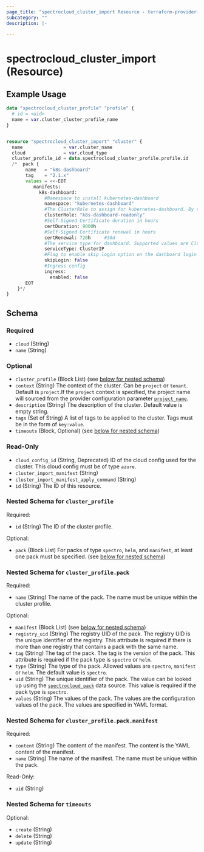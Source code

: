 ```yaml
---
page_title: "spectrocloud_cluster_import Resource - terraform-provider-spectrocloud"
subcategory: ""
description: |-
  
---
```


# spectrocloud_cluster_import (Resource)

  

## Example Usage

```terraform
data "spectrocloud_cluster_profile" "profile" {
  # id = <uid>
  name = var.cluster_cluster_profile_name
}


resource "spectrocloud_cluster_import" "cluster" {
  name               = var.cluster_name
  cloud              = var.cloud_type
  cluster_profile_id = data.spectrocloud_cluster_profile.profile.id
  /*  pack {
       name   = "k8s-dashboard"
       tag    = "2.1.x"
       values = <<-EOT
          manifests:
            k8s-dashboard:
              #Namespace to install kubernetes-dashboard
              namespace: "kubernetes-dashboard"
              #The ClusterRole to assign for kubernetes-dashboard. By default, a ready-only cluster role is provisioned
              clusterRole: "k8s-dashboard-readonly"
              #Self-Signed Certificate duration in hours
              certDuration: 9000h
              #Self-Signed Certificate renewal in hours
              certRenewal: 720h     #30d
              #The service type for dashboard. Supported values are ClusterIP / LoadBalancer / NodePort
              serviceType: ClusterIP
              #Flag to enable skip login option on the dashboard login page
              skipLogin: false
              #Ingress config
              ingress:
                enabled: false
       EOT
    }*/
}
```


<!-- schema generated by tfplugindocs -->
## Schema

### Required

- `cloud` (String)
- `name` (String)

### Optional

- `cluster_profile` (Block List) (see [below for nested schema](#nestedblock--cluster_profile))
- `context` (String) The context of the cluster. Can be `project` or `tenant`. Default is `project`.If  the `project` context is specified, the project name will sourced from the provider configuration parameter [`project_name`](https://registry.terraform.io/providers/spectrocloud/spectrocloud/latest/docs#schema).
- `description` (String) The description of the cluster. Default value is empty string.
- `tags` (Set of String) A list of tags to be applied to the cluster. Tags must be in the form of `key:value`.
- `timeouts` (Block, Optional) (see [below for nested schema](#nestedblock--timeouts))

### Read-Only

- `cloud_config_id` (String, Deprecated) ID of the cloud config used for the cluster. This cloud config must be of type `azure`.
- `cluster_import_manifest` (String)
- `cluster_import_manifest_apply_command` (String)
- `id` (String) The ID of this resource.

<a id="nestedblock--cluster_profile"></a>
### Nested Schema for `cluster_profile`

Required:

- `id` (String) The ID of the cluster profile.

Optional:

- `pack` (Block List) For packs of type `spectro`, `helm`, and `manifest`, at least one pack must be specified. (see [below for nested schema](#nestedblock--cluster_profile--pack))

<a id="nestedblock--cluster_profile--pack"></a>
### Nested Schema for `cluster_profile.pack`

Required:

- `name` (String) The name of the pack. The name must be unique within the cluster profile.

Optional:

- `manifest` (Block List) (see [below for nested schema](#nestedblock--cluster_profile--pack--manifest))
- `registry_uid` (String) The registry UID of the pack. The registry UID is the unique identifier of the registry. This attribute is required if there is more than one registry that contains a pack with the same name.
- `tag` (String) The tag of the pack. The tag is the version of the pack. This attribute is required if the pack type is `spectro` or `helm`.
- `type` (String) The type of the pack. Allowed values are `spectro`, `manifest` or `helm`. The default value is `spectro`.
- `uid` (String) The unique identifier of the pack. The value can be looked up using the [`spectrocloud_pack`](https://registry.terraform.io/providers/spectrocloud/spectrocloud/latest/docs/data-sources/pack) data source. This value is required if the pack type is `spectro`.
- `values` (String) The values of the pack. The values are the configuration values of the pack. The values are specified in YAML format.

<a id="nestedblock--cluster_profile--pack--manifest"></a>
### Nested Schema for `cluster_profile.pack.manifest`

Required:

- `content` (String) The content of the manifest. The content is the YAML content of the manifest.
- `name` (String) The name of the manifest. The name must be unique within the pack.

Read-Only:

- `uid` (String)




<a id="nestedblock--timeouts"></a>
### Nested Schema for `timeouts`

Optional:

- `create` (String)
- `delete` (String)
- `update` (String)